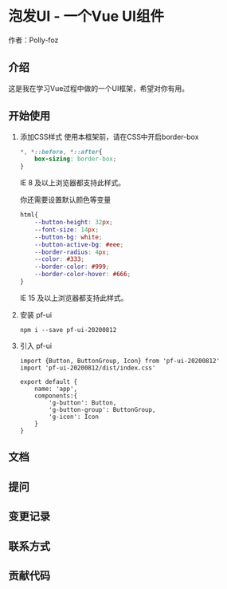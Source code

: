 # 泡发UI - 一个Vue UI组件

作者：Polly-foz

## 介绍

这是我在学习Vue过程中做的一个UI框架，希望对你有用。

## 开始使用

1. 添加CSS样式
    使用本框架前，请在CSS中开启border-box
    
    ```css
    *, *::before, *::after{
        box-sizing: border-box;
    }
    ```
    IE 8 及以上浏览器都支持此样式。
    
    你还需要设置默认颜色等变量
    ```css
    html{
        --button-height: 32px;
        --font-size: 14px;
        --button-bg: white;
        --button-active-bg: #eee;
        --border-radius: 4px;
        --color: #333;
        --border-color: #999;
        --border-color-hover: #666;
    }
    ```
    IE 15 及以上浏览器都支持此样式。

2. 安装 pf-ui
    ```shell script
    npm i --save pf-ui-20200812
    ```

3. 引入 pf-ui
    ```vue
    import {Button, ButtonGroup, Icon} from 'pf-ui-20200812'
    import 'pf-ui-20200812/dist/index.css'
    
    export default {
        name: 'app',
        components:{
            'g-button': Button,
            'g-button-group': ButtonGroup,
            'g-icon': Icon
        }
    }
    ```

## 文档

## 提问

## 变更记录

## 联系方式

## 贡献代码




